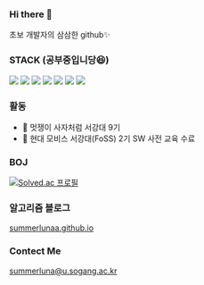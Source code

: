 ### Hi there 👋
초보 개발자의 삼삼한 github✨

### STACK (공부중입니당😆)
<img src="https://img.shields.io/badge/Python-3766AB?style=flat-square&logo=Python&logoColor=white" />  <img src="https://img.shields.io/badge/C-A8B9CC?style=flat-square&logo=C&logoColor=white" />  <img src="https://img.shields.io/badge/Java-007396?style=flat-square&logo=Java&logoColor=white" />  <img src="https://img.shields.io/badge/Django-092E20?style=flat-square&logo=Django&logoColor=white" />  <img src="https://img.shields.io/badge/Git-F05032?style=flat-square&logo=Git&logoColor=white" />  <img src="https://img.shields.io/badge/GitHub-181717?style=flat-square&logo=GitHub&logoColor=white" />  <img src="https://img.shields.io/badge/MySQL-4479A1?style=flat-square&logo=MySQL&logoColor=white" />

### 활동
- 🦁 멋쟁이 사자처럼 서강대 9기
- 🚗 현대 모비스 서강대(FoSS) 2기 SW 사전 교육 수료

### BOJ
[![Solved.ac
프로필](http://mazassumnida.wtf/api/v2/generate_badge?boj=summerluna)](https://solved.ac/summerluna)

### 알고리즘 블로그
[summerlunaa.github.io](https://summerlunaa.github.io/)

### Contect Me
summerluna@u.sogang.ac.kr
